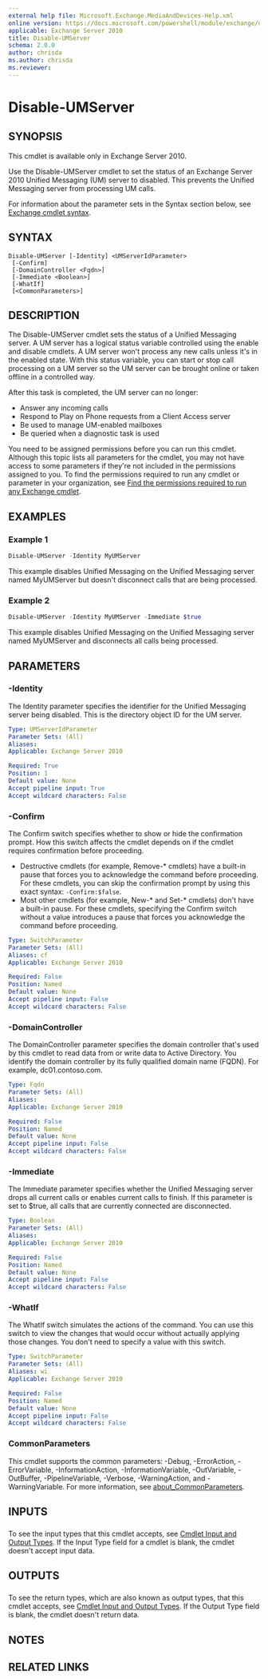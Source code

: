 ```yaml
---
external help file: Microsoft.Exchange.MediaAndDevices-Help.xml
online version: https://docs.microsoft.com/powershell/module/exchange/disable-umserver
applicable: Exchange Server 2010
title: Disable-UMServer
schema: 2.0.0
author: chrisda
ms.author: chrisda
ms.reviewer:
---
```


# Disable-UMServer

## SYNOPSIS
This cmdlet is available only in Exchange Server 2010.

Use the Disable-UMServer cmdlet to set the status of an Exchange Server 2010 Unified Messaging (UM) server to disabled. This prevents the Unified Messaging server from processing UM calls.

For information about the parameter sets in the Syntax section below, see [Exchange cmdlet syntax](https://docs.microsoft.com/powershell/exchange/exchange-cmdlet-syntax).

## SYNTAX

```
Disable-UMServer [-Identity] <UMServerIdParameter>
 [-Confirm]
 [-DomainController <Fqdn>]
 [-Immediate <Boolean>]
 [-WhatIf]
 [<CommonParameters>]
```

## DESCRIPTION
The Disable-UMServer cmdlet sets the status of a Unified Messaging server. A UM server has a logical status variable controlled using the enable and disable cmdlets. A UM server won't process any new calls unless it's in the enabled state. With this status variable, you can start or stop call processing on a UM server so the UM server can be brought online or taken offline in a controlled way.

After this task is completed, the UM server can no longer:

- Answer any incoming calls
- Respond to Play on Phone requests from a Client Access server
- Be used to manage UM-enabled mailboxes
- Be queried when a diagnostic task is used

You need to be assigned permissions before you can run this cmdlet. Although this topic lists all parameters for the cmdlet, you may not have access to some parameters if they're not included in the permissions assigned to you. To find the permissions required to run any cmdlet or parameter in your organization, see [Find the permissions required to run any Exchange cmdlet](https://docs.microsoft.com/powershell/exchange/find-exchange-cmdlet-permissions).

## EXAMPLES

### Example 1
```powershell
Disable-UMServer -Identity MyUMServer
```

This example disables Unified Messaging on the Unified Messaging server named MyUMServer but doesn't disconnect calls that are being processed.

### Example 2
```powershell
Disable-UMServer -Identity MyUMServer -Immediate $true
```

This example disables Unified Messaging on the Unified Messaging server named MyUMServer and disconnects all calls being processed.

## PARAMETERS

### -Identity
The Identity parameter specifies the identifier for the Unified Messaging server being disabled. This is the directory object ID for the UM server.

```yaml
Type: UMServerIdParameter
Parameter Sets: (All)
Aliases:
Applicable: Exchange Server 2010

Required: True
Position: 1
Default value: None
Accept pipeline input: True
Accept wildcard characters: False
```

### -Confirm
The Confirm switch specifies whether to show or hide the confirmation prompt. How this switch affects the cmdlet depends on if the cmdlet requires confirmation before proceeding.

- Destructive cmdlets (for example, Remove-\* cmdlets) have a built-in pause that forces you to acknowledge the command before proceeding. For these cmdlets, you can skip the confirmation prompt by using this exact syntax: `-Confirm:$false`.
- Most other cmdlets (for example, New-\* and Set-\* cmdlets) don't have a built-in pause. For these cmdlets, specifying the Confirm switch without a value introduces a pause that forces you acknowledge the command before proceeding.

```yaml
Type: SwitchParameter
Parameter Sets: (All)
Aliases: cf
Applicable: Exchange Server 2010

Required: False
Position: Named
Default value: None
Accept pipeline input: False
Accept wildcard characters: False
```

### -DomainController
The DomainController parameter specifies the domain controller that's used by this cmdlet to read data from or write data to Active Directory. You identify the domain controller by its fully qualified domain name (FQDN). For example, dc01.contoso.com.

```yaml
Type: Fqdn
Parameter Sets: (All)
Aliases:
Applicable: Exchange Server 2010

Required: False
Position: Named
Default value: None
Accept pipeline input: False
Accept wildcard characters: False
```

### -Immediate
The Immediate parameter specifies whether the Unified Messaging server drops all current calls or enables current calls to finish. If this parameter is set to $true, all calls that are currently connected are disconnected.

```yaml
Type: Boolean
Parameter Sets: (All)
Aliases:
Applicable: Exchange Server 2010

Required: False
Position: Named
Default value: None
Accept pipeline input: False
Accept wildcard characters: False
```

### -WhatIf
The WhatIf switch simulates the actions of the command. You can use this switch to view the changes that would occur without actually applying those changes. You don't need to specify a value with this switch.

```yaml
Type: SwitchParameter
Parameter Sets: (All)
Aliases: wi
Applicable: Exchange Server 2010

Required: False
Position: Named
Default value: None
Accept pipeline input: False
Accept wildcard characters: False
```

### CommonParameters
This cmdlet supports the common parameters: -Debug, -ErrorAction, -ErrorVariable, -InformationAction, -InformationVariable, -OutVariable, -OutBuffer, -PipelineVariable, -Verbose, -WarningAction, and -WarningVariable. For more information, see [about_CommonParameters](https://go.microsoft.com/fwlink/p/?LinkID=113216).

## INPUTS

###  
To see the input types that this cmdlet accepts, see [Cmdlet Input and Output Types](https://go.microsoft.com/fwlink/p/?LinkId=2081749). If the Input Type field for a cmdlet is blank, the cmdlet doesn't accept input data.

## OUTPUTS

###  
To see the return types, which are also known as output types, that this cmdlet accepts, see [Cmdlet Input and Output Types](https://go.microsoft.com/fwlink/p/?LinkId=2081749). If the Output Type field is blank, the cmdlet doesn't return data.

## NOTES

## RELATED LINKS
